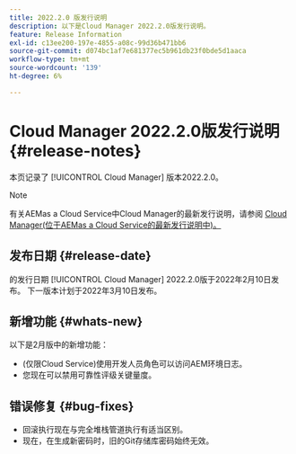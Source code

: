```yaml
---
title: 2022.2.0 版发行说明
description: 以下是Cloud Manager 2022.2.0版发行说明。
feature: Release Information
exl-id: c13ee200-197e-4855-a08c-99d36b471bb6
source-git-commit: d074bc1af7e681377ec5b961db23f0bde5d1aaca
workflow-type: tm+mt
source-wordcount: '139'
ht-degree: 6%

---
```


# Cloud Manager 2022.2.0版发行说明 {#release-notes}

本页记录了 [!UICONTROL Cloud Manager] 版本2022.2.0。

>[!NOTE]
>
>有关AEMas a Cloud Service中Cloud Manager的最新发行说明，请参阅 [Cloud Manager(位于AEMas a Cloud Service的最新发行说明中)。](https://experienceleague.adobe.com/docs/experience-manager-cloud-service/content/implementing/using-cloud-manager/release-notes-cloud-manager/release-notes-cm-current.html)

## 发布日期 {#release-date}

的发行日期 [!UICONTROL Cloud Manager] 2022.2.0版于2022年2月10日发布。 下一版本计划于2022年3月10日发布。

## 新增功能 {#whats-new}

以下是2月版中的新增功能：

* (仅限Cloud Service)使用开发人员角色可以访问AEM环境日志。
* 您现在可以禁用可靠性评级关键量度。

## 错误修复 {#bug-fixes}

* 回滚执行现在与完全堆栈管道执行有适当区别。
* 现在，在生成新密码时，旧的Git存储库密码始终无效。
